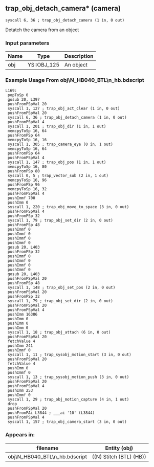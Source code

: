 ## trap_obj_detach_camera* (camera)

`syscall 6, 36 ; trap_obj_detach_camera (1 in, 0 out)`

Detatch the camera from an object

### Input parameters
| Name | Type | Description
|------|------|------------
| obj   | YS::OBJ_125   | An object


### Example Usage From obj\N_HB040_BTL\n_hb.bdscript
```plaintext
L169:
 popToSp 0
 gosub 20, L397
 pushFromPSpVal 20
 syscall 1, 127 ; trap_obj_act_clear (1 in, 0 out)
 pushFromPSpVal 20
 syscall 6, 36 ; trap_obj_detach_camera (1 in, 0 out)
 pushFromPSpVal 4
 syscall 1, 201 ; trap_obj_dir (1 in, 1 out)
 memcpyToSp 16, 64
 pushFromPSp 64
 memcpyToSp 16, 16
 syscall 1, 305 ; trap_camera_eye (0 in, 1 out)
 memcpyToSp 16, 64
 pushFromPSp 64
 pushFromPSpVal 4
 syscall 1, 147 ; trap_obj_pos (1 in, 1 out)
 memcpyToSp 16, 80
 pushFromPSp 80
 syscall 0, 5 ; trap_vector_sub (2 in, 1 out)
 memcpyToSp 16, 96
 pushFromPSp 96
 memcpyToSp 16, 32
 pushFromPSpVal 4
 pushImmf 700
 pushImm 0
 syscall 1, 220 ; trap_obj_move_to_space (3 in, 0 out)
 pushFromPSpVal 4
 pushFromPSp 32
 syscall 1, 79 ; trap_obj_set_dir (2 in, 0 out)
 pushFromPSp 48
 pushImmf 0
 pushImmf 0
 pushImmf 0
 pushImmf 0
 gosub 20, L403
 pushFromPSp 32
 pushImmf 0
 pushImmf 0
 pushImmf 0
 pushImmf 0
 gosub 20, L403
 pushFromPSpVal 20
 pushFromPSp 48
 syscall 1, 148 ; trap_obj_set_pos (2 in, 0 out)
 pushFromPSpVal 20
 pushFromPSp 32
 syscall 1, 79 ; trap_obj_set_dir (2 in, 0 out)
 pushFromPSpVal 20
 pushFromPSpVal 4
 pushImm 16386
 pushImm 0
 pushImm 0
 pushImm 0
 syscall 1, 18 ; trap_obj_attach (6 in, 0 out)
 pushFromPSpVal 20
 fetchValue 4
 pushImm 241
 pushImmf 0
 syscall 1, 11 ; trap_sysobj_motion_start (3 in, 0 out)
 pushFromPSpVal 20
 fetchValue 4
 pushImm 0
 pushImmf 0
 syscall 1, 13 ; trap_sysobj_motion_push (3 in, 0 out)
 pushFromPSpVal 20
 pushFromPSpVal 4
 pushImm 253
 pushImmf 0
 syscall 1, 29 ; trap_obj_motion_capture (4 in, 1 out)
 drop 
 pushFromPSpVal 20
 pushFromPAi L3844 ; ___ai '10' (L3844)
 pushFromPSpVal 4
 syscall 1, 157 ; trap_obj_camera_start (3 in, 0 out)
```


### Appears in:
| filename | Entity (obj)
|----------|-------------
| obj\N_HB040_BTL\n_hb.bdscript       | ((N) Stitch (BTL) (HB))          



